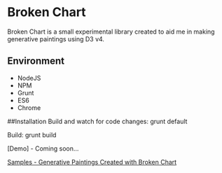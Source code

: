 # Broken Chart
Broken Chart is a small experimental library created to aid me in making generative paintings using D3 v4.
## Environment
- NodeJS
- NPM
- Grunt
- ES6
- Chrome

##Installation
Build and watch for code changes:
grunt default 

Build: grunt build

[Demo] - Coming soon...

[Samples - Generative Paintings Created with Broken Chart ](https://society6.com/vutronic)
